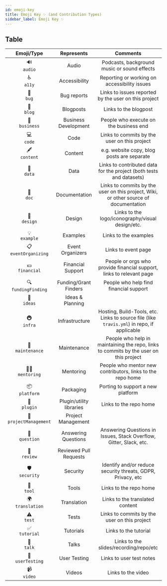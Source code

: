 ```yaml
---
id: emoji-key
title: Emoji Key ✨ (and Contribution Types)
sidebar_label: Emoji Key ✨
---
```


## Table

Emoji/Type | Represents | Comments
:---: | :---: | :---:
🔊 <br /> `audio` | Audio | Podcasts, background music or sound effects
♿️ <br /> `a11y` | Accessibility | Reporting or working on accessibility issues
🐛 <br /> `bug` | Bug reports | Links to issues reported by the user on this project
📝 <br /> `blog` | Blogposts | Links to the blogpost
💼 <br /> `business` | Business Development | People who execute on the business end
💻 <br /> `code` | Code | Links to commits by the user on this project
🖋 <br /> `content` | Content | e.g. website copy, blog posts are separate
🔣 <br /> `data` | Data | Links to contributed data for the project (both tests and datasets)
📖 <br /> `doc` | Documentation | Links to commits by the user on this project, Wiki, or other source of documentation
🎨 <br /> `design` | Design | Links to the logo/iconography/visual design/etc.
💡 <br /> `example` | Examples | Links to the examples
📋 <br /> `eventOrganizing` | Event Organizers | Links to event page |
💵 <br /> `financial` | Financial Support | People or orgs who provide financial support, links to relevant page
🔍 <br /> `fundingFinding` | Funding/Grant Finders | People who help find financial support
🤔 <br /> `ideas` | Ideas & Planning | |
🚇 <br /> `infra` | Infrastructure | Hosting, Build-Tools, etc. Links to source file (like `travis.yml`) in repo, if applicable
🚧 <br /> `maintenance` | Maintenance | People who help in maintaining the repo, links to commits by the user on this project
🧑‍🏫 <br /> `mentoring` | Mentoring | People who mentor new contributors, links to the repo home
📦 <br /> `platform` | Packaging | Porting to support a new platform |
🔌 <br /> `plugin` | Plugin/utility libraries | Links to the repo home
📆 <br/> `projectManagement` | Project Management | |
💬 <br /> `question` | Answering Questions | Answering Questions in Issues, Stack Overflow, Gitter, Slack, etc.
👀 <br /> `review` | Reviewed Pull Requests | |
🛡️ <br /> `security` | Security | Identify and/or reduce security threats, GDPR, Privacy, etc
🔧 <br /> `tool` | Tools | Links to the repo home
🌍 <br /> `translation` | Translation | Links to the translated content
⚠️ <br /> `test` | Tests | Links to commits by the user on this project
✅ <br /> `tutorial` | Tutorials | Links to the tutorial
📢 <br /> `talk` | Talks | Links to the slides/recording/repo/etc
📓 <br /> `userTesting` | User Testing | Links to user test notes
📹 <br /> `video` | Videos | Links to the video